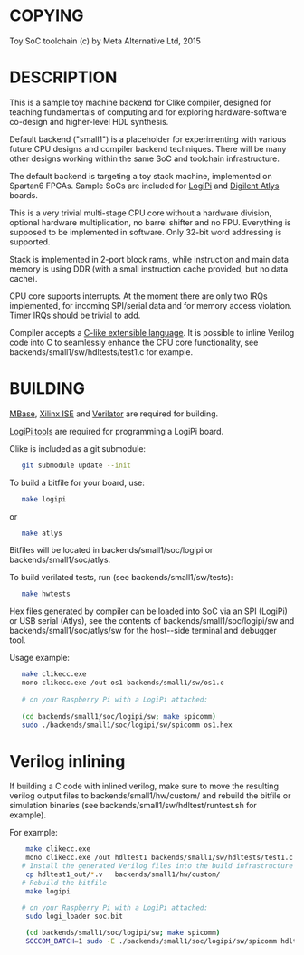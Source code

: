 # COPYING

Toy SoC toolchain (c) by Meta Alternative Ltd, 2015

# DESCRIPTION

This is a sample toy machine backend for Clike compiler, designed for teaching
fundamentals of computing and for exploring hardware-software co-design and
higher-level HDL synthesis.

Default backend ("small1") is a placeholder for experimenting with various future CPU
designs and compiler backend techniques. There will be many other designs working within
the same SoC and toolchain infrastructure.

The default backend is targeting a toy stack machine, implemented on Spartan6
FPGAs. Sample SoCs are included for [LogiPi](http://valentfx.com/logi-pi/) and [Digilent Atlys](http://www.digilentinc.com/Products/Detail.cfm?Prod=ATLYS) boards.

This is a very trivial multi-stage CPU core without a hardware division,
optional hardware multiplication, no barrel shifter and no FPU. Everything
is supposed to be implemented in software. Only 32-bit word addressing is
supported.

Stack is implemented in 2-port block rams, while instruction and main
data memory is using DDR (with a small instruction cache provided, but no
data cache).

CPU core supports interrupts. At the moment there are only two IRQs implemented,
for incoming SPI/serial data and for memory access violation.
Timer IRQs should be trivial to add.

Compiler accepts a [C-like extensible language](https://github.com/combinatorylogic/clike). It
is possible to inline Verilog code into C to seamlessly enhance
the CPU core functionality, see backends/small1/sw/hdltests/test1.c for example.

# BUILDING

[MBase](https://github.com/combinatorylogic/mbase), [Xilinx ISE](http://www.xilinx.com/products/design-tools/ise-design-suite/ise-webpack.html) and [Verilator](http://www.veripool.org/wiki/verilator) are required for building.

[LogiPi tools](https://github.com/fpga-logi/logi-tools) are required for programming a LogiPi board.

Clike is included as a git submodule:

```bash
   git submodule update --init
``` 

To build a bitfile for your board, use:

```bash
   make logipi
```

or

```bash
   make atlys
```

Bitfiles will be located in backends/small1/soc/logipi or backends/small1/soc/atlys.

To build verilated tests, run (see backends/small1/sw/tests):

```bash
   make hwtests
```

Hex files generated by compiler can be loaded into SoC via an SPI (LogiPi) or USB serial (Atlys), see the contents of backends/small1/soc/logipi/sw and backends/small1/soc/atlys/sw for the host--side terminal and debugger tool.

Usage example:
```bash
   make clikecc.exe
   mono clikecc.exe /out os1 backends/small1/sw/os1.c
   
   # on your Raspberry Pi with a LogiPi attached:
   
   (cd backends/small1/soc/logipi/sw; make spicomm)
   sudo ./backends/small1/soc/logipi/sw/spicomm os1.hex
```


# Verilog inlining

If building a C code with inlined verilog, make sure to move the resulting
verilog output files to backends/small1/hw/custom/ and rebuild the bitfile
or simulation binaries (see backends/small1/sw/hdltest/runtest.sh for example).

For example:
```bash
    make clikecc.exe
    mono clikecc.exe /out hdltest1 backends/small1/sw/hdltests/test1.c
   # Install the generated Verilog files into the build infrastructure
    cp hdltest1_out/*.v   backends/small1/hw/custom/
   # Rebuild the bitfile
    make logipi

   # on your Raspberry Pi with a LogiPi attached:
    sudo logi_loader soc.bit
   
    (cd backends/small1/soc/logipi/sw; make spicomm)
    SOCCOM_BATCH=1 sudo -E ./backends/small1/soc/logipi/sw/spicomm hdltest1.hex
```


